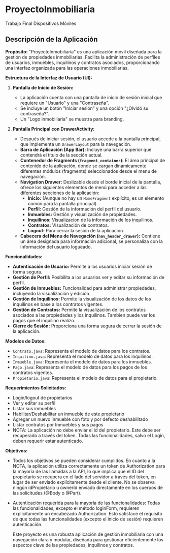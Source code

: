 # ProyectoInmobiliaria
Trabajo Final Dispositivos Móviles

## Descripción de la Aplicación

**Propósito:**
"ProyectoInmobiliaria" es una aplicación móvil diseñada para la gestión de propiedades inmobiliarias. Facilita la administración de perfiles de usuarios, inmuebles, inquilinos y contratos asociados, proporcionando una interfaz organizada para las operaciones inmobiliarias.

**Estructura de la Interfaz de Usuario (UI):**

1.  **Pantalla de Inicio de Sesión:**
    *   La aplicación cuenta con una pantalla de inicio de sesión inicial que requiere un "Usuario" y una "Contraseña".
    *   Se incluye un botón "Iniciar sesión" y una opción "¿Olvidó su contraseña?".
    *   Un "Logo inmobiliaria" se muestra para branding.

2.  **Pantalla Principal con DrawerActivity:**
    *   Después de iniciar sesión, el usuario accede a la pantalla principal, que implementa un `DrawerLayout` para la navegación.
    *   **Barra de Aplicación (App Bar):** Incluye una barra superior que contendrá el título de la sección actual.
    *   **Contenedor de Fragments (`fragment_container`):** El área principal de contenido de la aplicación, donde se cargan dinámicamente diferentes módulos (fragments) seleccionados desde el menu de navegación.
    *   **Navigation Drawer:** Deslizable desde el borde inicial de la pantalla, ofrece los siguientes elementos de menú para acceder a las diferentes secciones de la aplicación:
        *   **Inicio:** (Aunque no hay un `HomeFragment` explícito, es un elemento común para la pantalla principal).
        *   **Perfil:** Gestión de la información del perfil del usuario.
        *   **Inmuebles:** Gestión y visualización de propiedades.
        *   **Inquilinos:** Visualizacion de la información de los inquilinos.
        *   **Contratos:** Visualización de contratos.
        *   **Logout:** Para cerrar la sesión de la aplicación.
    *   **Cabecera del Menu de Navegación (`nav_header_drawer`):** Contiene un área designada para información adicional, se personaliza con la información del usuario logueado.

**Funcionalidades:**

*   **Autenticación de Usuario:** Permite a los usuarios iniciar sesión de forma segura.
*   **Gestión de Perfil:** Posibilita a los usuarios ver y editar su información de perfil.
*   **Gestión de Inmuebles:** Funcionalidad para administrar propiedades, incluyendo la visualización y edición.
*   **Gestión de Inquilinos:** Permite la visualización de los datos de los inquilinos en base a los contratos vigentes.
*   **Gestión de Contratos:** Permite la visualización de los contratos asociados a las propiedades y los inquilinos. Tambien puede ver los pagos que el inquilino realizo.
*   **Cierre de Sesión:** Proporciona una forma segura de cerrar la sesión de la aplicación.

**Modelos de Datos:**

*   `Contrato.java`: Representa el modelo de datos para los contratos.
*   `Inquilino.java`: Representa el modelo de datos para los inquilinos.
*   `Inmueble.java`: Representa el modelo de datos para los inmuebles.
*   `Pago.java`: Representa el modelo de datos para los pagos de los contratos vigentes.
*   `Propietario.java`: Representa el modelo de datos para el propietario.

**Requerimientos Solicitados:**

* Login/logout de propietarios
* Ver y editar su perfil
* Listar sus inmuebles
* Habilitar/Deshabilitar un inmueble de este propietario
* Agregar un nuevo inmueble con foto y por defecto deshabilitado
* Listar contratos por Inmuebles y sus pagos
* NOTA: La aplicación no debe enviar el id del propietario. Este debe ser recuperado a través del token.
  Todas las funcionalidades, salvo el Login, deben requerir estar autenticado.

**Objetivos:**

* Todos los objetivos se pueden considerar cumplidos. En cuanto a la NOTA, la aplicación utiliza correctamente un token de Authorization para la mayoría de las llamadas a la API, lo que implica que el ID del propietario se recupera en el lado del servidor a través del token, en lugar de ser enviado explícitamente desde el cliente. No se observa ningún idPropietario u ownerId enviado directamente en los cuerpos de las solicitudes (@Body o @Part).
* Autenticación requerida para la mayoría de las funcionalidades: Todas las funcionalidades, excepto el método loginForm, requieren explícitamente un encabezado Authorization. Esto satisface el requisito de que todas las funcionalidades (excepto el inicio de sesión) requieren autenticación.

  Este proyecto es una robusta aplicación de gestión inmobiliaria con una navegación clara y modular, diseñada para gestionar eficientemente los aspectos clave de las propiedades, inquilinos y contratos.